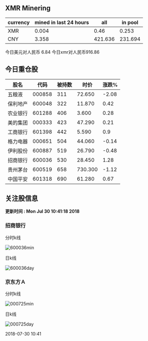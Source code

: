 ## XMR Minering

|currency|mined in last 24 hours|all|in pool|
|---|---|---|---|
|XMR|0.004|0.46|0.253|
|CNY|3.358|421.636|231.694|

今日美元对人民币 6.84	今日xmr对人民币916.86


## 今日重仓股 

|股名|代码|被持数|时价|涨跌%|
|---|---|---|---|---|
|五粮液|000858|311|72.650|-2.08|
|保利地产|600048|322|11.870|0.42|
|农业银行|601288|406|3.600|0.28|
|美的集团|000333|423|47.290|0.21|
|工商银行|601398|442|5.590|0.9|
|格力电器|000651|504|44.060|-0.14|
|伊利股份|600887|519|26.790|-0.48|
|招商银行|600036|530|28.450|1.28|
|贵州茅台|600519|658|730.300|-1.12|
|中国平安|601318|690|61.280|0.67|

## 关注股信息
**更新时间 : Mon Jul 30 10:41:18 2018**
### 招商银行 
分时k线

![600036min](http://image.sinajs.cn/newchart/min/n/sh600036.gif)

日k线

![600036day](http://image.sinajs.cn/newchart/daily/n/sh600036.gif)

### 京东方Ａ 
分时k线

![000725min](http://image.sinajs.cn/newchart/min/n/sz000725.gif)

日k线

![000725day](http://image.sinajs.cn/newchart/daily/n/sz000725.gif)

2018-07-30 10:41